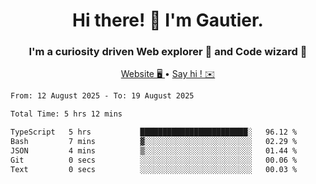 <h1 align="center">Hi there! 👋 I'm Gautier.</h1>
<h3 align="center">I'm a curiosity driven Web explorer 🚀 and Code wizard 🧙</h3>

<p align="center">
  <a href="https://xisabla.github.io/">Website 🖥️ </a> •
  <a href="mailto:xisabla.dev@gmail.com">Say hi ! ✉️</a>
</p>

<!--START_SECTION:waka-->

```txt
From: 12 August 2025 - To: 19 August 2025

Total Time: 5 hrs 12 mins

TypeScript   5 hrs           ████████████████████████░   96.12 %
Bash         7 mins          ▓░░░░░░░░░░░░░░░░░░░░░░░░   02.29 %
JSON         4 mins          ▒░░░░░░░░░░░░░░░░░░░░░░░░   01.44 %
Git          0 secs          ░░░░░░░░░░░░░░░░░░░░░░░░░   00.06 %
Text         0 secs          ░░░░░░░░░░░░░░░░░░░░░░░░░   00.03 %
```

<!--END_SECTION:waka-->
